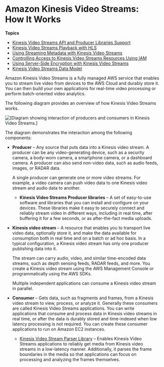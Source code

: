 # Amazon Kinesis Video Streams: How It Works<a name="how-it-works"></a>

**Topics**
+ [Kinesis Video Streams API and Producer Libraries Support](how-it-works-kinesis-video-api-producer-sdk.md)
+ [Kinesis Video Streams Playback with HLS](how-hls.md)
+ [Using Streaming Metadata with Kinesis Video Streams](how-meta.md)
+ [Controlling Access to Kinesis Video Streams Resources Using IAM](how-iam.md)
+ [Using Server\-Side Encryption with Kinesis Video Streams](how-kms.md)
+ [Kinesis Video Streams Data Model](how-data.md)

Amazon Kinesis Video Streams is a fully managed AWS service that enables you to stream live video from devices to the AWS Cloud and durably store it\. You can then build your own applications for real\-time video processing or perform batch\-oriented video analytics\.

The following diagram provides an overview of how Kinesis Video Streams works\.

![\[Diagram showing interaction of producers and consumers in Kinesis Video Streams.\]](http://docs.aws.amazon.com/kinesisvideostreams/latest/dg/images/acuity-arch-3a.png)

The diagram demonstrates the interaction among the following components:
+ **Producer** – Any source that puts data into a Kinesis video stream\. A producer can be any video\-generating device, such as a security camera, a body\-worn camera, a smartphone camera, or a dashboard camera\. A producer can also send non\-video data, such as audio feeds, images, or RADAR data\.

  A single producer can generate one or more video streams\. For example, a video camera can push video data to one Kinesis video stream and audio data to another\.
  + **Kinesis Video Streams Producer libraries** – A set of easy\-to\-use software and libraries that you can install and configure on your devices\. These libraries make it easy to securely connect and reliably stream video in different ways, including in real time, after buffering it for a few seconds, or as after\-the\-fact media uploads\.
+ **Kinesis video stream** – A resource that enables you to transport live video data, optionally store it, and make the data available for consumption both in real time and on a batch or ad hoc basis\. In a typical configuration, a Kinesis video stream has only one producer publishing data into it\. 

  The stream can carry audio, video, and similar time\-encoded data streams, such as depth sensing feeds, RADAR feeds, and more\. You create a Kinesis video stream using the AWS Management Console or programmatically using the AWS SDKs\.

  Multiple independent applications can consume a Kinesis video stream in parallel\. 
+ **Consumer** – Gets data, such as fragments and frames, from a Kinesis video stream to view, process, or analyze it\. Generally these consumers are called Kinesis Video Streams applications\. You can write applications that consume and process data in Kinesis video streams in real time, or after the data is durably stored and time\-indexed when low latency processing is not required\. You can create these consumer applications to run on Amazon EC2 instances\.
  + [Kinesis Video Stream Parser Library](parser-library.md) – Enables Kinesis Video Streams applications to reliably get media from Kinesis video streams in a low\-latency manner\. Additionally, it parses the frame boundaries in the media so that applications can focus on processing and analyzing the frames themselves\.